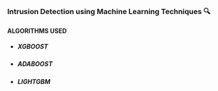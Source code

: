 ### Intrusion Detection using Machine Learning Techniques :mag:
#### ALGORITHMS USED
- ##### XGBOOST
- ##### ADABOOST
- ##### LIGHTGBM
